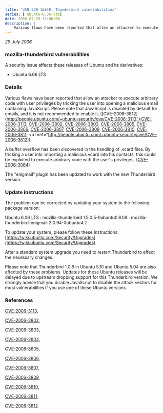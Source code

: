 ```yaml
---
title: "USN-329-1&#58; Thunderbird vulnerabilities"
series: [ ubuntu-6.06-lts]
date: 2006-07-29 12:00:00
description: |
    Various flaws have been reported that allow an attacker to execute arbitrary code with user privileges by tricking the user into opening a malicious email containing JavaScript. Please note that JavaScript is disabled by default for emails, and it is not recommended to enable it. ([CVE-2006-3812](http://people.ubuntu.com/~ubuntu-security/cve/CVE-2006-3113">CVE-2006-3113</a>, <a href="http://people.ubuntu.com/~ubuntu-security/cve/CVE-2006-3802">CVE-2006-3802</a>, <a href="http://people.ubuntu.com/~ubuntu-security/cve/CVE-2006-3803">CVE-2006-3803</a>, <a href="http://people.ubuntu.com/~ubuntu-security/cve/CVE-2006-3805">CVE-2006-3805</a>, <a href="http://people.ubuntu.com/~ubuntu-security/cve/CVE-2006-3806">CVE-2006-3806</a>, <a href="http://people.ubuntu.com/~ubuntu-security/cve/CVE-2006-3807">CVE-2006-3807</a>, <a href="http://people.ubuntu.com/~ubuntu-security/cve/CVE-2006-3809">CVE-2006-3809</a>, <a href="http://people.ubuntu.com/~ubuntu-security/cve/CVE-2006-3810">CVE-2006-3810</a>, <a href="http://people.ubuntu.com/~ubuntu-security/cve/CVE-2006-3811">CVE-2006-3811</a>, <a href="http://people.ubuntu.com/~ubuntu-security/cve/CVE-2006-3812))
--- 
```

 
 

*29 July 2006*

### mozilla-thunderbird vulnerabilities

A security issue affects these releases of Ubuntu and its derivatives:

* Ubuntu 6.06 LTS

### Details

Various flaws have been reported that allow an attacker to execute arbitrary code with user privileges by tricking the user into opening a malicious email containing JavaScript. Please note that JavaScript is disabled by default for emails, and it is not recommended to enable it. ([CVE-2006-3812](http://people.ubuntu.com/~ubuntu-security/cve/CVE-2006-3113">CVE-2006-3113</a>, <a href="http://people.ubuntu.com/~ubuntu-security/cve/CVE-2006-3802">CVE-2006-3802</a>, <a href="http://people.ubuntu.com/~ubuntu-security/cve/CVE-2006-3803">CVE-2006-3803</a>, <a href="http://people.ubuntu.com/~ubuntu-security/cve/CVE-2006-3805">CVE-2006-3805</a>, <a href="http://people.ubuntu.com/~ubuntu-security/cve/CVE-2006-3806">CVE-2006-3806</a>, <a href="http://people.ubuntu.com/~ubuntu-security/cve/CVE-2006-3807">CVE-2006-3807</a>, <a href="http://people.ubuntu.com/~ubuntu-security/cve/CVE-2006-3809">CVE-2006-3809</a>, <a href="http://people.ubuntu.com/~ubuntu-security/cve/CVE-2006-3810">CVE-2006-3810</a>, <a href="http://people.ubuntu.com/~ubuntu-security/cve/CVE-2006-3811">CVE-2006-3811</a>, <a href="http://people.ubuntu.com/~ubuntu-security/cve/CVE-2006-3812))

A buffer overflow has been discovered in the handling of .vcard files. By tricking a user into importing a malicious vcard into his contacts, this could be exploited to execute arbitrary code with the user&#39;s privileges. ([CVE-2006-3084](http://people.ubuntu.com/~ubuntu-security/cve/CVE-2006-3084))

The &quot;enigmail&quot; plugin has been updated to work with the new Thunderbird version.

### Update instructions

The problem can be corrected by updating your system to the following package version:

Ubuntu 6.06 LTS
 : mozilla-thunderbird <span>1.5.0.5-0ubuntu0.6.06</span>
 : mozilla-thunderbird-enigmail <span>2:0.94-0ubuntu4.2</span>

To update your system, please follow these instructions: [https://wiki.ubuntu.com/Security/Upgrades](https://wiki.ubuntu.com/Security/Upgrades).

After a standard system upgrade you need to restart Thunderbird to effect the necessary changes.

Please note that Thunderbird 1.0.8 in Ubuntu 5.10 and Ubuntu 5.04 are also affected by these problems. Updates for these Ubuntu releases will be delayed due to upstream dropping support for this Thunderbird version. We strongly advise that you disable JavaScript to disable the attack vectors for most vulnerabilities if you use one of these Ubuntu versions.

### References

 
 [CVE-2006-3113](http://people.ubuntu.com/~ubuntu-security/cve/CVE-2006-3113), 

 [CVE-2006-3802](http://people.ubuntu.com/~ubuntu-security/cve/CVE-2006-3802), 

 [CVE-2006-3803](http://people.ubuntu.com/~ubuntu-security/cve/CVE-2006-3803), 

 [CVE-2006-3804](http://people.ubuntu.com/~ubuntu-security/cve/CVE-2006-3804), 

 [CVE-2006-3805](http://people.ubuntu.com/~ubuntu-security/cve/CVE-2006-3805), 

 [CVE-2006-3806](http://people.ubuntu.com/~ubuntu-security/cve/CVE-2006-3806), 

 [CVE-2006-3807](http://people.ubuntu.com/~ubuntu-security/cve/CVE-2006-3807), 

 [CVE-2006-3809](http://people.ubuntu.com/~ubuntu-security/cve/CVE-2006-3809), 

 [CVE-2006-3810](http://people.ubuntu.com/~ubuntu-security/cve/CVE-2006-3810), 

 [CVE-2006-3811](http://people.ubuntu.com/~ubuntu-security/cve/CVE-2006-3811), 

 [CVE-2006-3812](http://people.ubuntu.com/~ubuntu-security/cve/CVE-2006-3812)
 

